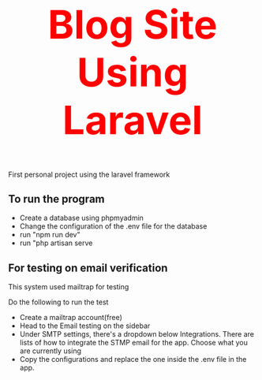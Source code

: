 <h1 style="font-size: 5rem; color: red; text-align: center;">Blog Site Using Laravel</h1>

<p>First personal project using the laravel framework</p>

<h2>To run the program</h2>
<ul>
    <li>Create a database using phpmyadmin</li>
    <li>Change the configuration of the .env file for the database</li>
    <li>run "npm run dev"</li>
    <li>run "php artisan serve</li>
</ul>

<h2>For testing on email verification</h2>

<p>This system used mailtrap for testing</p>

<p>Do the following to run the test</p>
<ul>
    <li>Create a mailtrap account(free)</li>
    <li>Head to the Email testing on the sidebar</li>
    <li>Under SMTP settings, there's a dropdown below Integrations. There are lists of how to integrate the STMP email for the app. Choose what you are currently using</li>
    <li>Copy the configurations and replace the one inside the .env file in the app.</li>
</ul>